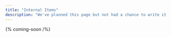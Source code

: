 ```yaml
---
title: "Internal Items"
description: "We've planned this page but not had a chance to write it yet."
---
```


{% coming-soon /%}
